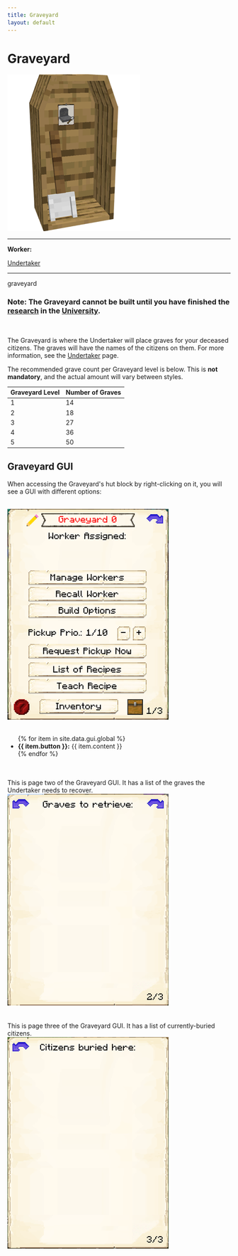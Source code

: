 ```yaml
---
title: Graveyard
layout: default
---
```

# Graveyard

<div class="infobox box text-center">
    <img src="../../assets/images/buildings/graveyard.png" alt="Graveyard" />
    <hr />
    <div class="row section-text text-left">
        <div class="col">
        <p><strong>Worker:</strong></p>
        </div>
        <div class="col">
        <p><a href="../workers/undertaker">Undertaker</a></p>
        </div>
    </div>
    <hr />
    <recipe>graveyard</recipe>
</div>

### Note: The Graveyard cannot be built until you have finished the [research](../../source/systems/research) in the [University](../../source/buildings/university).
<br>

The Graveyard is where the Undertaker will place graves for your deceased citizens. The graves will have the names of the citizens on them.
For more information, see the [Undertaker](../../source/workers/undertaker) page.

The recommended grave count per Graveyard level is below. This is **not mandatory**, and the actual amount will vary between styles.

| Graveyard Level | Number of Graves |
| --------------- | ---------------- |
| 1 | 14 | 
| 2 | 18 |
| 3 | 27 |
| 4 | 36 |
| 5 | 50 |

## Graveyard GUI

When accessing the Graveyard's hut block by right-clicking on it, you will see a GUI with different options:

<br>
<div class="row">
  <div class="col-sm-12 col-md">
    <img src="../../assets/images/gui/graveyardgui1.png" class="img-fluid mx-auto" alt="Graveyard GUI 1">
  </div>
  <div class="col-sm-12 col-md">
    <br>
    <ul>
      {% for item in site.data.gui.global %}
        <li><strong>{{ item.button }}:</strong> {{ item.content }}</li>
      {% endfor %}
    </ul>
  </div>
</div>
<br><br>
This is page two of the Graveyard GUI. It has a list of the graves the Undertaker needs to recover.

<br>
<div class="row">
  <div class="col-sm-12 col-md">
    <img src="../../assets/images/gui/graveyardgui2.png" class="img-fluid mx-auto" alt="Graveyard GUI 2">
  </div>
</div>
  <br><br>
  This is page three of the Graveyard GUI. It has a list of currently-buried citizens.

<br>
<div class="row">
  <div class="col-sm-12 col-md">
    <img src="../../assets/images/gui/graveyardgui3.png" class="img-fluid mx-auto" alt="Graveyard GUI 3">
  </div>
</div>
